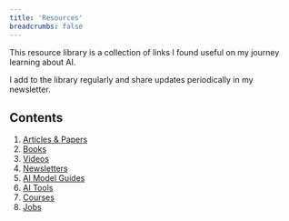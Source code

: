 ```yaml
---
title: 'Resources'
breadcrumbs: false
---
```


This resource library is a collection of links I found useful on my journey learning about AI.

I add to the library regularly and share updates periodically in my newsletter.

## Contents

1. [Articles & Papers](/docs/articles)
2. [Books](/docs/books)
3. [Videos](/docs/videos)
4. [Newsletters](/docs/newsletters)
5. [AI Model Guides](/docs/model-guides)
6. [AI Tools](/docs/tools)
7. [Courses](/docs/courses)
8. [Jobs](/docs/jobs)